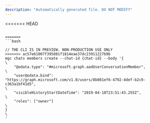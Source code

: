 ```yaml
---
description: "Automatically generated file. DO NOT MODIFY"
---
```


<<<<<<< HEAD
```cli

=======
```bash

// THE CLI IS IN PREVIEW. NON-PRODUCTION USE ONLY
>>>>>>> ac57e61007f395881f1814eae37dc23911227b9b
mgc chats members create --chat-id {chat-id} --body '{\
    "@odata.type": "#microsoft.graph.aadUserConversationMember",\
    "user@odata.bind": "https://graph.microsoft.com/v1.0/users/8b081ef6-4792-4def-b2c9-c363a1bf41d5",\
    "visibleHistoryStartDateTime": "2019-04-18T23:51:43.255Z",\
    "roles": ["owner"]\
}\
'

```